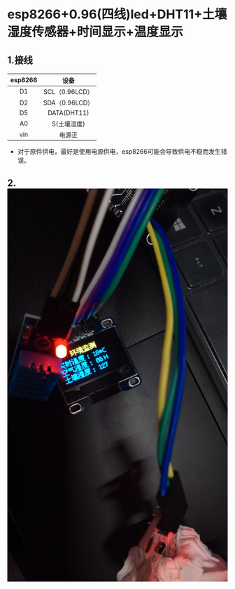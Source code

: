 # esp8266+0.96(四线)led+DHT11+土壤湿度传感器+时间显示+温度显示
## 1.接线  
|esp8266|设备|
|:--:|:--:|
|D1   |  SCL（0.96LCD）|
|D2   |  SDA（0.96LCD）|
|D5   |  DATA(DHT11)|
|A0   |  S(土壤湿度)|
|vin| 电源正|

+ 对于原件供电，最好是使用电源供电，esp8266可能会导致供电不稳而发生错误。

## 2. ![图一](%E5%9B%BE1.jpg)